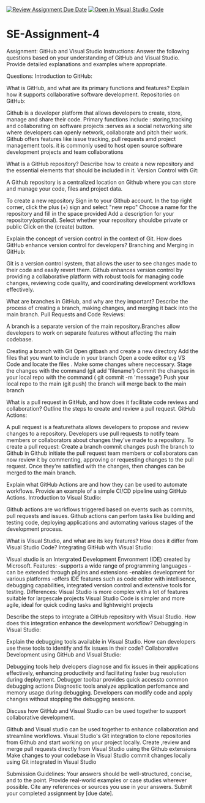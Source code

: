 [![Review Assignment Due Date](https://classroom.github.com/assets/deadline-readme-button-22041afd0340ce965d47ae6ef1cefeee28c7c493a6346c4f15d667ab976d596c.svg)](https://classroom.github.com/a/GvXCZgfk)
[![Open in Visual Studio Code](https://classroom.github.com/assets/open-in-vscode-2e0aaae1b6195c2367325f4f02e2d04e9abb55f0b24a779b69b11b9e10269abc.svg)](https://classroom.github.com/online_ide?assignment_repo_id=15304933&assignment_repo_type=AssignmentRepo)
# SE-Assignment-4
Assignment: GitHub and Visual Studio
Instructions:
Answer the following questions based on your understanding of GitHub and Visual Studio. Provide detailed explanations and examples where appropriate.

Questions:
Introduction to GitHub:

What is GitHub, and what are its primary functions and features? Explain how it supports collaborative software development.
Repositories on GitHub:

Github is a developer platform that allows developers to create, store, manage and share their code.
Primary functions include : storing,tracking and collaborating on software projects
                          :serves as a social networking site where developers can openly network, collaborate and pitch their work.
Github offers features like issue tracking, pull requests amd project management tools.
it is commonly used to host open source software development projects and team collaborations


What is a GitHub repository? Describe how to create a new repository and the essential elements that should be included in it.
Version Control with Git:

A Github repository is a centralized location on Github where you can store and manage your code, files and project data.

To create a new repository
Sign in to your Github account.
In the top right corner, click the plus  (+) sign and select "new repo"
Choose a name for the repository and fill in the space provided
Add a description for your repository(optional).
Select whether your repository shouldbe private or public 
Click on the (create) button.


Explain the concept of version control in the context of Git. How does GitHub enhance version control for developers?
Branching and Merging in GitHub:

Git is a version control system, that allows the user to see changes made to their code and easily revert them.
Github enhances version control by providing a collaborative platform with robust tools for managing code changes, reviewing code quality, and coordinating development workflows effectively.  

What are branches in GitHub, and why are they important? Describe the process of creating a branch, making changes, and merging it back into the main branch.
Pull Requests and Code Reviews:

A branch is a separate version of the main repository.Branches allow developers to work on separate features without affecting the main codebase.
 
 Creating a branch with Git
 Open gitbash and create a new directory
 Add the files that you want to include in your branch
 Open a code editor e.g VS Code and locate the files .
 Make some changes where neccessary.
 Stage the changes with the command  (git add 'filename')
 Commit the changes in your local repo with the command ( git commit -m 'message')
Push your local repo to the main (git push)
 the branch will merge back to the main branch

What is a pull request in GitHub, and how does it facilitate code reviews and collaboration? Outline the steps to create and review a pull request.
GitHub Actions:

A pull request is a featurethata allows developers to propose and review changes to a repository.
Developers use pull requests to notify team members or collaborators about changes they've made to a repository.
To create a pull request: Create a branch
                          commit changes
                          push the branch to Github
                          in Github initiate the pull request
 team members or collaborators can now review it by commenting, approving or requesting changes to the pull request. Once they're satisfied with the changes, then changes can be merged to the main branch.
  

Explain what GitHub Actions are and how they can be used to automate workflows. Provide an example of a simple CI/CD pipeline using GitHub Actions.
Introduction to Visual Studio: 

Github actions are workflows triggered based on events such as commits, pull requests and issues. Github actions can perfom tasks like building and testing code, deploying applications and automating various stages of the development process.

What is Visual Studio, and what are its key features? How does it differ from Visual Studio Code?
Integrating GitHub with Visual Studio:

Visual studio is an Intergrated Development Envronment (IDE) created by Microsoft.
Features:
    -supports a wide range of programming languages
    -can be extended through pligins and extensions
    -enables development for various platforms 
    -offers IDE features such as code editor with intellisence, debugging capabilities, integrated        version control and extensive tools for testing. 
Differences:
    Visual Studio is more complex with a lot of features suitable for largescale projects 
    Visual Studio Code is simpler and more agile, ideal for quick coding tasks and lightweight projects


Describe the steps to integrate a GitHub repository with Visual Studio. How does this integration enhance the development workflow?
Debugging in Visual Studio:

Explain the debugging tools available in Visual Studio. How can developers use these tools to identify and fix issues in their code?
Collaborative Development using GitHub and Visual Studio:
 
 Debugging tools help dvelopers diagnose and fix issues in their applications effectively, enhancing productivity and facilitating faster bug resolution during deployment.
 Debugger toolbar provides quick accessto common debugging actions
 Diagnostic tools analyze application perfomance and memory usage during debugging.
 Developers can modify code and apply changes without stopping the debugging sessions.  


Discuss how GitHub and Visual Studio can be used together to support collaborative development.

Github and Visual studio can be used together to enhance collaboration and streamline workflows.
Visual Studio's Git integration to clone repositories from Github and start working on your project locally.
Create ,review and merge pull requests directly from Visual Studio using the Github extensions
Make changes to your codebase in Visual Studio commit changes locally using Git integrated in Visual Studio


Submission Guidelines:
Your answers should be well-structured, concise, and to the point.
Provide real-world examples or case studies wherever possible.
Cite any references or sources you use in your answers.
Submit your completed assignment by [due date].
